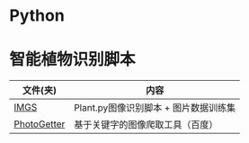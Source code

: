 # Python
# 智能植物识别脚本

|文件(夹)      |内容|
|-------------|---|
|[IMGS](IMGS) |Plant.py图像识别脚本 + 图片数据训练集|
|[PhotoGetter](PhotoGetter.py)|基于关键字的图像爬取工具（百度）|
